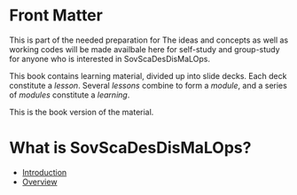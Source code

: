 # Front Matter

This is part of the needed preparation for <!---[Wallenberg AI, Autonomous Systems and Software Program (WASP-AI)](https://wasp-sweden.org/) Summer School in 2025.-->
The ideas and concepts as well as working codes will be made availbale here for self-study and group-study for anyone who is interested in SovScaDesDisMaLOps.

This book contains learning material, divided up into slide decks. 
Each deck constitute a *lesson*. 
Several *lessons* combine to form a *module*, and a series of *modules* constitute a *learning*. 

This is the book version of the material. <!-- You can also see the lessons as slide decks at <https://.../latest/slides>.-->

# What is SovScaDesDisMaLOps?

* [Introduction](./introduction.md)
* [Overview](./overview.md)
<!---
* [Installation](./installation.md)
--->

<!--

## THM.2. Laws of Capitalism

VIEW: [Laws of Capitalism Playlist](https://youtube.com/playlist?list=PLmtuEaMvhDZZ34Ltok-LB5tpfus2_6xW8&feature=shared) [140 minutes]
The laws of capitalism have elevated the interests of the few above that of the many, but we can rewrite the code and restore balance to society. In this series, Professor Katharina Pistor (Columbia Law School) breaks down the history, process, institutions, and participants involved in the legal coding of capital. She shows us how private actors have harnessed social resources to accumulate wealth, generating not only economic inequality, but inequality in law. Enabling them to opt out of jurisdictions, restrict governmental policy, and erode democracy. Learn more at http://lawsofcapitalism.org/

READ: [*The Code of Capital: How the Law Creates Wealth and Inequality*](https://press.princeton.edu/books/hardcover/9780691178974/the-code-of-capital), Katharina Pistor, Princeton University Press, 2019, ISBN: 9780691178974. 
Chapters: Empire of Law, Coding Land, Coding Legal Persons, Minting Debt, Enclosing Nature's Code, A Code for the Globe, The Masters of the Code, A New Code?, Capital Rules by Law.     
## THM.2. Statistical Contract Theory

Basics of the Principal-Agent Model under Information Asymmetry.

Reference Readings:
[The Theory of Incentives: The Principal-Agent Model](https://press.princeton.edu/books/paperback/9780691091846/the-theory-of-incentives), Jean-Jacques Laffont and David Martimort, Princeton University Press, 2002, ISBN: 9780691091846.
[Contract Theory](https://mitpress.mit.edu/9780262025768/contract-theory/), Patrick Bolton and Mathias Dewatripont, The MIT Press, 2014, ISBN: 9780262025768.
[A Course in Microeconomic Theory](https://press.princeton.edu/books/paperback/9780691202754/a-course-in-microeconomic-theory), David M.. Kreps, Princeton University Press, 2020, ISBN: 9780691202754.

### THM.2. Intellectual Property Laws in Sweden, Corporate Jurisdictions and Sovereignty  

Professor's Privilege Law:
[The Nomos of the University: Introducing the Professor's Privilege in 1940s Sweden](https://doi.org/10.1007/s11024-018-9348-2), Pettersson I., Minerva. 2018;56(3):381-403. doi:10.1007/s11024-018-9348-2
University entrepreneurship and professor privilege, Erika Färnstrand Damsgaard, Marie C. Thursby, Industrial and Corporate Change, Volume 22, Issue 1, February 2013, Pages 183–218, https://doi.org/10.1093/icc/dts047

### THM.3
-->


